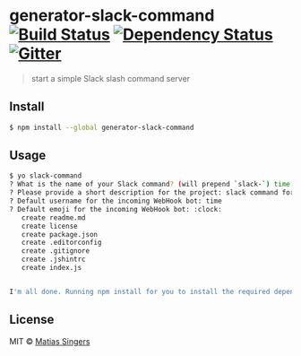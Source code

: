 # generator-slack-command [![Build Status](http://img.shields.io/travis/matiassingers/generator-slack-command.svg?style=flat-square)](https://travis-ci.org/matiassingers/generator-slack-command) [![Dependency Status](http://img.shields.io/gemnasium/matiassingers/generator-slack-command.svg?style=flat-square)](https://gemnasium.com/matiassingers/generator-slack-command) [![Gitter](http://img.shields.io/badge/gitter-join%20chat%20%E2%86%92-brightgreen.svg?style=flat-square)](https://gitter.im/matiassingers/generator-slack-command?utm_source=badge&utm_medium=badge&utm_campaign=pr-badge)
> start a simple Slack slash command server


## Install

```sh
$ npm install --global generator-slack-command
```


## Usage

```sh
$ yo slack-command
? What is the name of your Slack command? (will prepend `slack-`) time
? Please provide a short description for the project: slack command for getting time
? Default username for the incoming WebHook bot: time
? Default emoji for the incoming WebHook bot: :clock:
   create readme.md
   create license
   create package.json
   create .editorconfig
   create .gitignore
   create .jshintrc
   create index.js


I'm all done. Running npm install for you to install the required dependencies. If this fails, try running the command yourself.
```


## License

MIT © [Matias Singers](http://mts.io)
